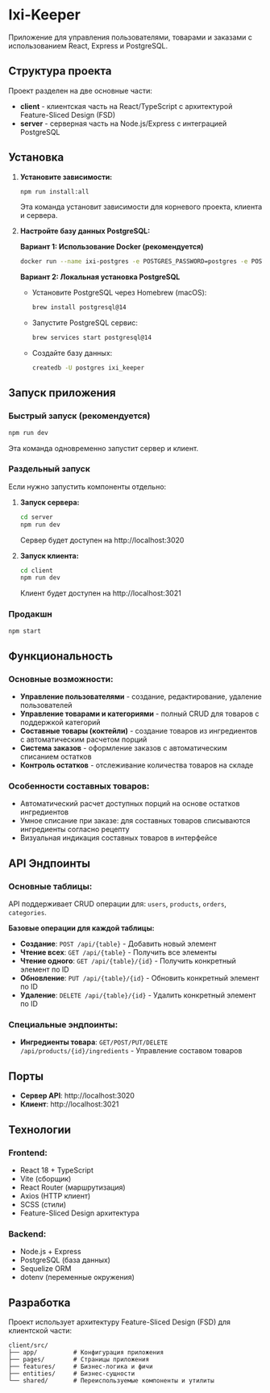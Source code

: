# Ixi-Keeper

Приложение для управления пользователями, товарами и заказами с использованием React, Express и PostgreSQL.

## Структура проекта

Проект разделен на две основные части:

- **client** - клиентская часть на React/TypeScript с архитектурой Feature-Sliced Design (FSD)
- **server** - серверная часть на Node.js/Express с интеграцией PostgreSQL

## Установка

1. **Установите зависимости:**
   ```bash
   npm run install:all
   ```
   Эта команда установит зависимости для корневого проекта, клиента и сервера.

2. **Настройте базу данных PostgreSQL:**
   
   **Вариант 1: Использование Docker (рекомендуется)**
   ```bash
   docker run --name ixi-postgres -e POSTGRES_PASSWORD=postgres -e POSTGRES_DB=ixi_keeper -p 5432:5432 -d postgres
   ```

   **Вариант 2: Локальная установка PostgreSQL**
   - Установите PostgreSQL через Homebrew (macOS):
     ```bash
     brew install postgresql@14
     ```
   - Запустите PostgreSQL сервис:
     ```bash
     brew services start postgresql@14
     ```
   - Создайте базу данных:
     ```bash
     createdb -U postgres ixi_keeper
     ```

## Запуск приложения

### Быстрый запуск (рекомендуется)
```bash
npm run dev
```
Эта команда одновременно запустит сервер и клиент.

### Раздельный запуск
Если нужно запустить компоненты отдельно:

1. **Запуск сервера:**
   ```bash
   cd server
   npm run dev
   ```
   Сервер будет доступен на http://localhost:3020

2. **Запуск клиента:**
   ```bash
   cd client
   npm run dev
   ```
   Клиент будет доступен на http://localhost:3021

### Продакшн
```bash
npm start
```

## Функциональность

### Основные возможности:
- **Управление пользователями** - создание, редактирование, удаление пользователей
- **Управление товарами и категориями** - полный CRUD для товаров с поддержкой категорий
- **Составные товары (коктейли)** - создание товаров из ингредиентов с автоматическим расчетом порций
- **Система заказов** - оформление заказов с автоматическим списанием остатков
- **Контроль остатков** - отслеживание количества товаров на складе

### Особенности составных товаров:
- Автоматический расчет доступных порций на основе остатков ингредиентов
- Умное списание при заказе: для составных товаров списываются ингредиенты согласно рецепту
- Визуальная индикация составных товаров в интерфейсе

## API Эндпоинты

### Основные таблицы:
API поддерживает CRUD операции для: `users`, `products`, `orders`, `categories`.

**Базовые операции для каждой таблицы:**
- **Создание**: `POST /api/{table}` - Добавить новый элемент
- **Чтение всех**: `GET /api/{table}` - Получить все элементы
- **Чтение одного**: `GET /api/{table}/{id}` - Получить конкретный элемент по ID
- **Обновление**: `PUT /api/{table}/{id}` - Обновить конкретный элемент по ID
- **Удаление**: `DELETE /api/{table}/{id}` - Удалить конкретный элемент по ID

### Специальные эндпоинты:
- **Ингредиенты товара**: `GET/POST/PUT/DELETE /api/products/{id}/ingredients` - Управление составом товаров

## Порты

- **Сервер API**: http://localhost:3020
- **Клиент**: http://localhost:3021

## Технологии

### Frontend:
- React 18 + TypeScript
- Vite (сборщик)
- React Router (маршрутизация)
- Axios (HTTP клиент)
- SCSS (стили)
- Feature-Sliced Design архитектура

### Backend:
- Node.js + Express
- PostgreSQL (база данных)
- Sequelize ORM
- dotenv (переменные окружения)

## Разработка

Проект использует архитектуру Feature-Sliced Design (FSD) для клиентской части:
```
client/src/
├── app/          # Конфигурация приложения
├── pages/        # Страницы приложения
├── features/     # Бизнес-логика и фичи
├── entities/     # Бизнес-сущности
└── shared/       # Переиспользуемые компоненты и утилиты
```
